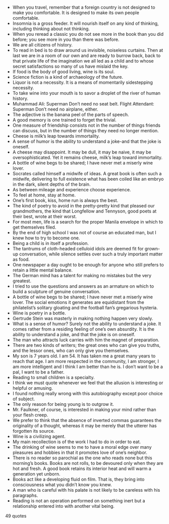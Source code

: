  - When you travel, remember that a foreign country is not designed to make you comfortable. It is designed to make its own people comfortable.
 - Insomnia is a gross feeder. It will nourish itself on any kind of thinking, including thinking about not thinking.
 - When you reread a classic you do not see more in the book than you did before; you see more in you than there was before.
 - We are all citizens of history.
 - To read in bed is to draw around us invisible, noiseless curtains. Then at last we are in a room of our own and are ready to burrow back, back to that private life of the imagination we all led as a child and to whose secret satisfactions so many of us have mislaid the key.
 - If food is the body of good living, wine is its soul.
 - Science fiction is a kind of archaeology of the future.
 - Liquor is not a necessity. It is a means of momentarily sidestepping necessity.
 - To take wine into your mouth is to savor a droplet of the river of human history.
 - Muhammad Ali: Superman Don’t need no seat belt. Flight Attendant: Superman Don’t need no airplane, either.
 - The adjective is the banana peel of the parts of speech.
 - A good memory is one trained to forget the trivial.
 - One measure of friendship consists not in the number of things friends can discuss, but in the number of things they need no longer mention.
 - Cheese is milk’s leap towards immortality.
 - A sense of humor is the ability to understand a joke-and that the joke is oneself.
 - A cheese may disappoint. It may be dull, it may be naive, it may be oversophisticated. Yet it remains cheese, milk’s leap toward immortality.
 - A bottle of wine begs to be shared; I have never met a miserly wine lover.
 - Socrates called himself a midwife of ideas. A great book is often such a midwife, delivering to full existence what has been coiled like an embryo in the dark, silent depths of the brain.
 - As between mileage and experience choose experience.
 - To feel at home, stay at home.
 - One’s first book, kiss, home run is always the best.
 - The kind of poetry to avoid in the pretty-pretty kind that pleased our grandmothers, the kind that Longfellow and Tennyson, good poets at their best, wrote at their worst.
 - For most men, life is a search for the proper Manila envelope in which to get themselves filed.
 - By the end of high school I was not of course an educated man, but I knew how to try to become one.
 - Being a child is in itself a profession.
 - The tantrums of cloth-headed celluloid idols are deemed fit for grown-up conversation, while silence settles over such a truly important matter as food.
 - One newspaper a day ought to be enough for anyone who still prefers to retain a little mental balance.
 - The German mind has a talent for making no mistakes but the very greatest.
 - I tried to use the questions and answers as an armature on which to build a sculpture of genuine conversation.
 - A bottle of wine begs to be shared; I have never met a miserly wine lover. The social emotions it generates are equidistant from the philatelist’s solitary gloating and the football fan’s gregarious hysteria.
 - Wine is poetry in a bottle.
 - Gertrude Stein was masterly in making nothing happen very slowly.
 - What is a sense of humor? Surely not the ability to understand a joke. It comes rather from a residing feeling of one’s own absurdity. It is the ability to understand a joke, and that the joke is on oneself.
 - The man who attracts luck carries with him the magnet of preparation.
 - There are two kinds of writers; the great ones who can give you truths, and the lessor ones, who can only give you themselves.
 - My son is 7 years old. I am 54. It has taken me a great many years to reach that age. I am more respected in the community, I am stronger, I am more intelligent and I think I am better than he is. I don’t want to be a pal, I want to be a father.
 - Reading to small children is a specialty.
 - I think we must quote whenever we feel that the allusion is interesting or helpful or amusing.
 - I found nothing really wrong with this autobiography except poor choice of subject.
 - The only reason for being young is to outgrow it.
 - Mr. Faulkner, of course, is interested in making your mind rather than your flesh creep.
 - We prefer to think that the absence of inverted commas guarantees the originality of a thought, whereas it may be merely that the utterer has forgotten its source.
 - Wine is a civilizing agent.
 - My main recollection is of the work I had to do in order to eat.
 - The drinking of wine seems to me to have a moral edge over many pleasures and hobbies in that it promotes love of one’s neighbor.
 - There is no reader so parochial as the one who reads none but this morning’s books. Books are not rolls, to be devoured only when they are hot and fresh. A good book retains its interior heat and will warm a generation yet unborn.
 - Books act like a developing fluid on film. That is, they bring into consciousness what you didn’t know you knew.
 - A man who is careful with his palate is not likely to be careless with his paragraphs.
 - Reading is not an operation performed on something inert but a relationship entered into with another vital being.

49 quotes